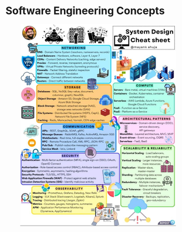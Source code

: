 # Software Engineering Concepts

<figure><img src="../../.gitbook/assets/image.png" alt=""><figcaption></figcaption></figure>
